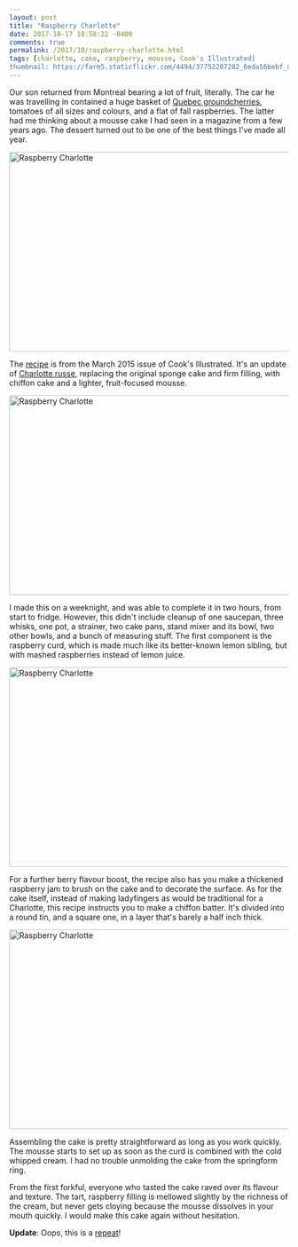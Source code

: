 ```yaml
---
layout: post
title: "Raspberry Charlotte"
date: 2017-10-17 18:58:22 -0400
comments: true
permalink: /2017/10/raspberry-charlotte.html
tags: [charlotte, cake, raspberry, mousse, Cook's Illustrated]
thumbnail: https://farm5.staticflickr.com/4494/37752207282_6eda56bebf_q.jpg
---
```


Our son returned from Montreal bearing a lot of fruit, literally.
The car he was travelling in contained a huge basket of [Quebec
groundcherries](https://3gardensinquebec.blogspot.ca/2011/08/of-groundcherries-these-sweet-munchies.html),
tomatoes of all sizes and colours, and a flat of fall raspberries.
The latter had me thinking about a mousse cake I had seen in a
magazine from a few years ago. The dessert turned out to be one of
the best things I've made all year.

<a data-flickr-embed="true"  href="https://www.flickr.com/photos/gnuf/37752207552/in/dateposted/" title="Raspberry Charlotte"><img src="https://farm5.staticflickr.com/4468/37752207552_e6570f0421_z.jpg" width="640" height="360" alt="Raspberry Charlotte"></a><script async src="//embedr.flickr.com/assets/client-code.js" charset="utf-8"></script>

The [recipe](https://www.kcet.org/food/weekend-recipe-raspberry-charlotte)
is from the March 2015 issue of Cook's Illustrated. It's an update of
[Charlotte russe](https://en.wikipedia.org/wiki/Charlotte_(cake)#Russian_Charlotte),
replacing the original sponge cake and firm filling, with chiffon cake and
a lighter, fruit-focused mousse.

<a data-flickr-embed="true"  href="https://www.flickr.com/photos/gnuf/37752207442/in/photostream/" title="Raspberry Charlotte"><img src="https://farm5.staticflickr.com/4469/37752207442_5ba68b9649_z.jpg" width="640" height="360" alt="Raspberry Charlotte"></a><script async src="//embedr.flickr.com/assets/client-code.js" charset="utf-8"></script>

I made this on a weeknight, and was able to complete it in two hours, from start to
fridge. However, this didn't include cleanup of one saucepan, three whisks, one pot, a
strainer, two cake pans, stand mixer and its bowl, two other bowls, and a bunch of 
measuring stuff. The first component is the raspberry curd, which is made much like
its better-known lemon sibling, but with mashed raspberries instead of lemon juice. 

<a data-flickr-embed="true"  href="https://www.flickr.com/photos/gnuf/37752207282/in/photostream/" title="Raspberry Charlotte"><img src="https://farm5.staticflickr.com/4494/37752207282_6eda56bebf_z.jpg" width="640" height="360" alt="Raspberry Charlotte"></a><script async src="//embedr.flickr.com/assets/client-code.js" charset="utf-8"></script>

For a further berry flavour boost, the recipe also has you make a thickened raspberry 
jam to brush on the cake and to decorate the surface. As for the cake itself, 
instead of making ladyfingers as would be traditional for a Charlotte, this recipe
instructs you to make a chiffon batter. It's divided into a round tin, and a square one,
in a layer that's barely a half inch thick. 

<a data-flickr-embed="true"  href="https://www.flickr.com/photos/gnuf/37752207352/in/photostream/" title="Raspberry Charlotte"><img src="https://farm5.staticflickr.com/4514/37752207352_36cb841829_z.jpg" width="640" height="360" alt="Raspberry Charlotte"></a><script async src="//embedr.flickr.com/assets/client-code.js" charset="utf-8"></script>

Assembling the cake is pretty straightforward as long as you work quickly. The mousse
starts to set up as soon as the curd is combined with the cold whipped cream. I had no
trouble unmolding the cake from the springform ring.

From the first forkful, everyone who tasted the cake raved over its flavour and texture.
The tart, raspberry filling is mellowed slightly by the richness of the cream, but
never gets cloying because the mousse dissolves in your mouth quickly. I would make
this cake again without hesitation.

**Update**: Oops, this is a [repeat](/2015/06/raspberry-charlotte.html)!
